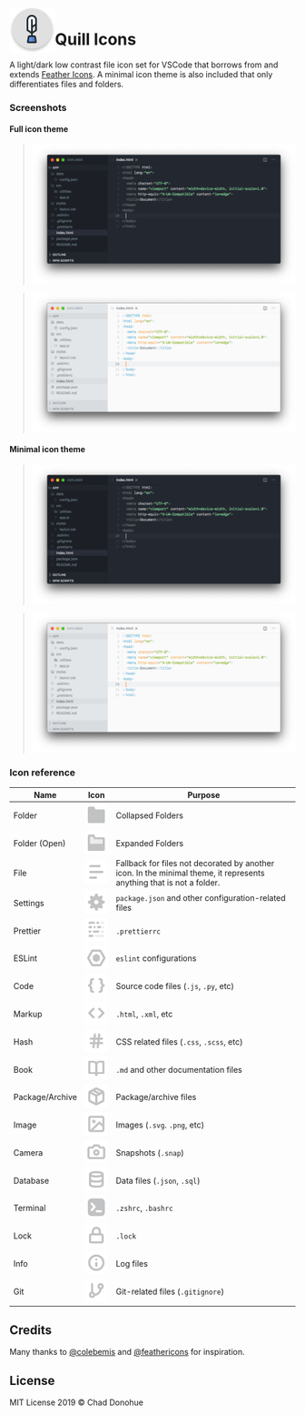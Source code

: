 <img align="left" width="80" height="80" src="icons/quill_light.svg" alt="Quill Icons Logo">

# Quill Icons

A light/dark low contrast file icon set for VSCode that borrows from and extends [Feather Icons](https://feathericons.com). A minimal icon theme is also included that only differentiates files and folders.

### Screenshots

#### Full icon theme

> ![dark](screenshots/demo-dark.png) 

> ![light](screenshots/demo-light.png)

#### Minimal icon theme

> ![dark-minimal](screenshots/demo-dark-minimal.png) 

> ![light-minimal](screenshots/demo-light-minimal.png)

### Icon reference

| Name            | Icon                                        | Purpose                                                                                                              |
| --------------- | ------------------------------------------- | -------------------------------------------------------------------------------------------------------------------- |
| Folder          | ![folder](icons/folder_light.svg)           | Collapsed Folders                                                                                                    |
| Folder (Open)   | ![open-folder](icons/folder-open_light.svg) | Expanded Folders                                                                                                     |
| File            | ![file](icons/file_light.svg)               | Fallback for files not decorated by another icon. In the minimal theme, it represents anything that is not a folder. |
| Settings        | ![settings](icons/settings_light.svg)       | `package.json` and other configuration-related files                                                                 |
| Prettier        | ![prettier](icons/prettier_light.svg)       | `.prettierrc`                                                                                                        |
| ESLint          | ![eslint](icons/eslint_light.svg)           | `eslint` configurations                                                                                              |
| Code            | ![code](icons/code_light.svg)               | Source code files (`.js`, `.py`, etc)                                                                                |
| Markup          | ![markup](icons/html_light.svg)             | `.html`, `.xml`, etc                                                                                                 |
| Hash            | ![hash](icons/hash_light.svg)               | CSS related files (`.css`, `.scss`, etc)                                                                             |
| Book            | ![book](icons/book_light.svg)               | `.md` and other documentation files                                                                                  |
| Package/Archive | ![package](icons/package_light.svg)         | Package/archive files                                                                                                |
| Image           | ![image](icons/image_light.svg)             | Images (`.svg`. `.png`, etc)                                                                                         |
| Camera          | ![camera](icons/camera_light.svg)           | Snapshots (`.snap`)                                                                                                  |
| Database        | ![database](icons/database_light.svg)       | Data files (`.json`, `.sql`)                                                                                         |
| Terminal        | ![terminal](icons/terminal_light.svg)       | `.zshrc`, `.bashrc`                                                                                                  |
| Lock            | ![lock](icons/lock_light.svg)               | `.lock`                                                                                                              |
| Info            | ![info](icons/info_light.svg)               | Log files                                                                                                            |
| Git             | ![git](icons/git_light.svg)                 | Git-related files (`.gitignore`)                                                                                     |

## Credits

Many thanks to [@colebemis](https://github.com/colebemis) and [@feathericons](https://github.com/feathericons) for inspiration.

## License

MIT License 2019 © Chad Donohue
